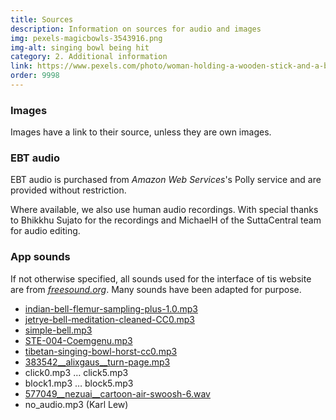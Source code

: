 ```yaml
---
title: Sources
description: Information on sources for audio and images
img: pexels-magicbowls-3543916.png
img-alt: singing bowl being hit
category: 2. Additional information
link: https://www.pexels.com/photo/woman-holding-a-wooden-stick-and-a-bowl-3543916/
order: 9998
---
```


### Images

Images have a link to their source, unless they are own images.

### EBT audio

EBT audio is purchased from *Amazon Web Services*'s Polly service and are provided without restriction.

Where available, we also use human audio recordings. With special thanks to Bhikkhu Sujato for the recordings and MichaelH of the SuttaCentral team for audio editing.

### App sounds

If  not otherwise specified, all sounds used for the interface of tis website are from [*freesound.org*](https://freesound.org/search/?q=click). Many sounds have been adapted for purpose.

- [indian-bell-flemur-sampling-plus-1.0.mp3](https://freesound.org/people/Flemur/sounds/103312)
- [jetrye-bell-meditation-cleaned-CC0.mp3](https://freesound.org/people/JetRye/sounds/140128/)
- [simple-bell.mp3](https://freesound.org/people/Erratic/sounds/221/)
- [STE-004-Coemgenu.mp3](https://discourse.suttacentral.net/t/suttacentral-voice-v1-0-0-released/11844/228)
- [tibetan-singing-bowl-horst-cc0.mp3](https://freesound.org/people/the_very_Real_Horst/sounds/240934/)
- [383542__alixgaus__turn-page.mp3](https://freesound.org/people/alixgaus/sounds/383542/)
- click0.mp3 … click5.mp3
- block1.mp3 … block5.mp3
- [577049__nezuai__cartoon-air-swoosh-6.wav](https://freesound.org/people/nezuai/sounds/577049/)
- no_audio.mp3 (Karl Lew)
